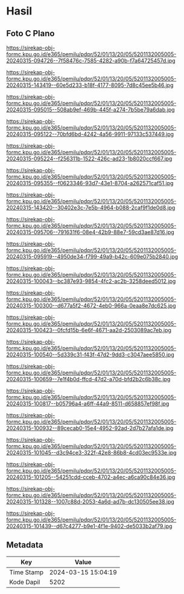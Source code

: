 # Hasil

## Foto C Plano

https://sirekap-obj-formc.kpu.go.id/e365/pemilu/pdpr/52/01/13/20/05/5201132005005-20240315-094726--7f58476c-7585-4282-a90b-f7a64725457d.jpg

https://sirekap-obj-formc.kpu.go.id/e365/pemilu/pdpr/52/01/13/20/05/5201132005005-20240315-143419--60e5d233-b18f-4177-8095-7d8c45ee5b46.jpg

https://sirekap-obj-formc.kpu.go.id/e365/pemilu/pdpr/52/01/13/20/05/5201132005005-20240315-095015--508ab9ef-469b-445f-a274-7b5be79a6dab.jpg

https://sirekap-obj-formc.kpu.go.id/e365/pemilu/pdpr/52/01/13/20/05/5201132005005-20240315-095122--70bfd6bd-4242-4a56-9911-97133c537449.jpg

https://sirekap-obj-formc.kpu.go.id/e365/pemilu/pdpr/52/01/13/20/05/5201132005005-20240315-095224--f256311b-1522-426c-ad23-1b8020ccf667.jpg

https://sirekap-obj-formc.kpu.go.id/e365/pemilu/pdpr/52/01/13/20/05/5201132005005-20240315-095355--f0623346-93d7-43e1-8704-a262571caf51.jpg

https://sirekap-obj-formc.kpu.go.id/e365/pemilu/pdpr/52/01/13/20/05/5201132005005-20240315-143420--30402e3c-7e5b-4964-b088-2caf9f1de0d8.jpg

https://sirekap-obj-formc.kpu.go.id/e365/pemilu/pdpr/52/01/13/20/05/5201132005005-20240315-095706--791631f6-08e4-42b9-88e7-59cd3ae87d16.jpg

https://sirekap-obj-formc.kpu.go.id/e365/pemilu/pdpr/52/01/13/20/05/5201132005005-20240315-095919--4950de34-f799-49a9-b42c-609e075b2840.jpg

https://sirekap-obj-formc.kpu.go.id/e365/pemilu/pdpr/52/01/13/20/05/5201132005005-20240315-100043--bc387e93-9854-4fc2-ac2b-3258deed5012.jpg

https://sirekap-obj-formc.kpu.go.id/e365/pemilu/pdpr/52/01/13/20/05/5201132005005-20240315-100300--d677a5f2-4672-4eb0-966a-0eaa8e7dc625.jpg

https://sirekap-obj-formc.kpu.go.id/e365/pemilu/pdpr/52/01/13/20/05/5201132005005-20240315-100423--0fcfd15b-6e6f-4671-aa2d-2503089ac7eb.jpg

https://sirekap-obj-formc.kpu.go.id/e365/pemilu/pdpr/52/01/13/20/05/5201132005005-20240315-100540--5d339c31-f43f-47d2-9dd3-c3047aee5850.jpg

https://sirekap-obj-formc.kpu.go.id/e365/pemilu/pdpr/52/01/13/20/05/5201132005005-20240315-100659--7e1f4b0d-ffcd-47d2-a70d-bfd2b2c6b38c.jpg

https://sirekap-obj-formc.kpu.go.id/e365/pemilu/pdpr/52/01/13/20/05/5201132005005-20240315-100817--b05796a4-a6ff-44a9-8511-d658857ef98f.jpg

https://sirekap-obj-formc.kpu.go.id/e365/pemilu/pdpr/52/01/13/20/05/5201132005005-20240315-100932--89cecab0-15e4-4952-92ad-2d7b27afa1de.jpg

https://sirekap-obj-formc.kpu.go.id/e365/pemilu/pdpr/52/01/13/20/05/5201132005005-20240315-101045--d3c94ce3-322f-42e8-86b8-4cd03ec9533e.jpg

https://sirekap-obj-formc.kpu.go.id/e365/pemilu/pdpr/52/01/13/20/05/5201132005005-20240315-101205--54251cdd-cceb-4702-a4ec-a6ca90c84e36.jpg

https://sirekap-obj-formc.kpu.go.id/e365/pemilu/pdpr/52/01/13/20/05/5201132005005-20240315-101328--1007c88d-2053-4a6d-ad7b-dc130505ee38.jpg

https://sirekap-obj-formc.kpu.go.id/e365/pemilu/pdpr/52/01/13/20/05/5201132005005-20240315-101439--d67c4277-b9e1-4f1e-9402-de5033b2af79.jpg


## Metadata

| Key        | Value               |
| ---------- | ------------------- |
| Time Stamp | 2024-03-15 15:04:19 |
| Kode Dapil | 5202                |



